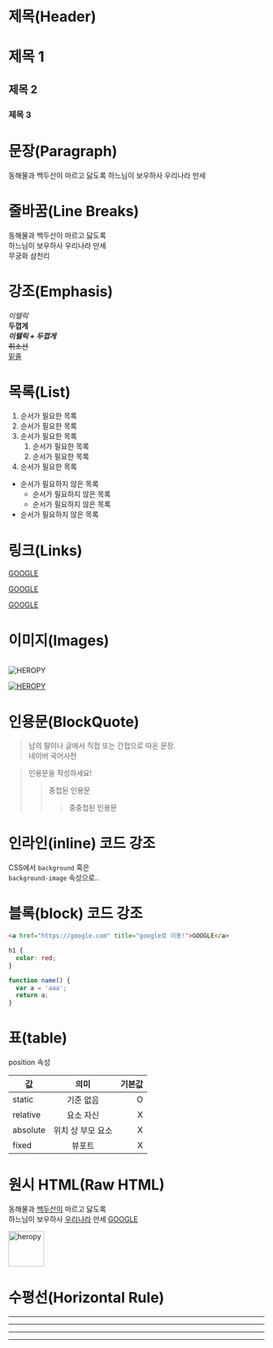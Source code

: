 # 제목(Header)

# 제목 1
## 제목 2
### 제목 3

# 문장(Paragraph)

동해물과 백두산이 마르고 닳도록
하느님이 보우하사 우리나라 만세

# 줄바꿈(Line Breaks)
<!-- 띄어쓰기 두번 or br태그 -->
동해물과 백두산이 마르고 닳도록<br>
하느님이 보우하사 우리나라 만세  
무궁화 삼천리

# 강조(Emphasis)
<!-- _문장_ (이텔릭) **문장** (굵게) 
    ~~문장~~ (취소선)-->
_이텔릭_  
**두껍게**  
**_이텔릭 + 두껍게_**  
~~취소선~~  
<u>밑줄</u>

# 목록(List)

1. 순서가 필요한 목록
1. 순서가 필요한 목록
1. 순서가 필요한 목록
    1. 순서가 필요한 목록
    1. 순서가 필요한 목록
1. 순서가 필요한 목록

- 순서가 필요하지 않은 목록
    - 순서가 필요하지 않은 목록
    - 순서가 필요하지 않은 목록
- 순서가 필요하지 않은 목록

# 링크(Links)
<!-- <a href="https://google.com">GOOGLE</a> -->
[GOOGLE](https://google.com)

<!-- <a href="https://google.com" title="google로 이동!">GOOGLE</a> -->
[GOOGLE](https://google.com "google로 이동")

<!-- target은 원시 html로 -->
<a href="https://google.com" title="google로 이동!"
target="_blank">GOOGLE</a>

# 이미지(Images)
![]()
<!-- 링크와 이미지의 차이는 코드 맨앞 ! 의 유무 -->
![HEROPY](https://heropy.blog/css/images/logo.png)

[![HEROPY](https://heropy.blog/css/images/logo.png)
](https://heropy.blog/css/images/logo.png)

# 인용문(BlockQuote)

> 남의 말이나 글에서 직접 또는 간접으로 따온 문장.  
> 네이버 국어사전

> 인용문을 작성하세요!
>> 중첩된 인용문
>>> 중중첩된 인용문


# 인라인(inline) 코드 강조

CSS에서 `background` 혹은  
`background-image` 속성으로..

# 블록(block) 코드 강조

```html
<a href="https://google.com" title="google로 이동!">GOOGLE</a>
```

```css
h1 {
  color: red;
}
```

``` javascript 
function name() {
  var a = 'aaa';
  return a;
}
```

# 표(table)

position 속성
<!-- ' :--: // 가운데정렬 ' , '--: // 오른쪽정렬' -->
값 | 의미 | 기본값
--|:--:|--:
static | 기준 없음 | O
relative | 요소 자신 | X
absolute | 위치 상 부모 요소 | X
fixed | 뷰포트 | X

# 원시 HTML(Raw HTML)

동해물과 <u>백두산이</u> 마르고 닳도록<br>
하느님이 보우하사 <span style="text-decoration: underline">우리나라</span> 만세
<a href="https://google.com" title="google로 이동!"
target="_blank">GOOGLE</a>

<img width="70" src="https://heropy.blog/css/images/logo.png"
alt="heropy">

# 수평선(Horizontal Rule)

---
***
___
<hr>
